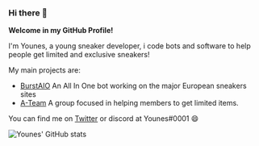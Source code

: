 ### Hi there 👋

**Welcome in my GitHub Profile!**

I'm Younes, a young sneaker developer, i code bots and software to help people get limited and exclusive sneakers!

My main projects are:

- [BurstAIO](https://burstaio.com) An All In One bot working on the major European sneakers sites
- [A-Team](https://ateam-eu.com) A group focused in helping members to get limited items.

You can find me on [Twitter](https://twitter.com/you_aio) or discord at Younes#0001 😄


![Younes' GitHub stats](https://github-readme-stats.vercel.app/api?username=younesdev1&show_icons=true&theme=tokyonight&count_private=true)
